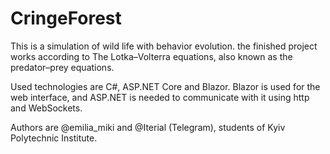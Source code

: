 # CringeForest
This is a simulation of wild life with behavior evolution.
the finished project works according to The Lotka–Volterra equations,
also known as the predator–prey equations.

Used technologies are C#, ASP.NET Core and Blazor. Blazor is used for the web
interface, and ASP.NET is needed to communicate with it using http and WebSockets.

Authors are @emilia_miki and @Iterial (Telegram), students of Kyiv Polytechnic Institute.
